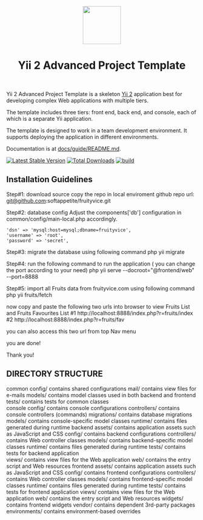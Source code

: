 <p align="center">
    <a href="https://github.com/yiisoft" target="_blank">
        <img src="https://avatars0.githubusercontent.com/u/993323" height="100px">
    </a>
    <h1 align="center">Yii 2 Advanced Project Template</h1>
    <br>
</p>

Yii 2 Advanced Project Template is a skeleton [Yii 2](http://www.yiiframework.com/) application best for
developing complex Web applications with multiple tiers.

The template includes three tiers: front end, back end, and console, each of which
is a separate Yii application.

The template is designed to work in a team development environment. It supports
deploying the application in different environments.

Documentation is at [docs/guide/README.md](docs/guide/README.md).

[![Latest Stable Version](https://img.shields.io/packagist/v/yiisoft/yii2-app-advanced.svg)](https://packagist.org/packages/yiisoft/yii2-app-advanced)
[![Total Downloads](https://img.shields.io/packagist/dt/yiisoft/yii2-app-advanced.svg)](https://packagist.org/packages/yiisoft/yii2-app-advanced)
[![build](https://github.com/yiisoft/yii2-app-advanced/workflows/build/badge.svg)](https://github.com/yiisoft/yii2-app-advanced/actions?query=workflow%3Abuild)


Installation Guidelines
-------------------

Step#1: download source
copy the repo in local enviroment
github repo url: git@github.com:softappetite/fruityvice.git

Step#2: database config
Adjust the components['db'] configuration in common/config/main-local.php accordingly.

    'dsn' => 'mysql:host=mysql;dbname=fruityvice',
    'username' => 'root',
    'password' => 'secret',



Step#3: migrate the database using following command
php yii migrate

Step#4: run the following command to run the application  ( you can change the port according to your need)
php yii serve --docroot="@frontend/web" --port=8888


Step#5: import all Fruits data from fruityvice.com using following command
php yii fruits/fetch


now copy and paste the following two urls into browser to view Fruits List and Fruits Favourites List
#1 http://localhost:8888/index.php?r=fruits/index
#2 http://localhost:8888/index.php?r=fruits/fav

you can also access this two url from top Nav menu

you are done!

Thank you!


DIRECTORY STRUCTURE
-------------------


common
    config/              contains shared configurations
    mail/                contains view files for e-mails
    models/              contains model classes used in both backend and frontend
    tests/               contains tests for common classes    
console
    config/              contains console configurations
    controllers/         contains console controllers (commands)
    migrations/          contains database migrations
    models/              contains console-specific model classes
    runtime/             contains files generated during runtime
backend
    assets/              contains application assets such as JavaScript and CSS
    config/              contains backend configurations
    controllers/         contains Web controller classes
    models/              contains backend-specific model classes
    runtime/             contains files generated during runtime
    tests/               contains tests for backend application    
    views/               contains view files for the Web application
    web/                 contains the entry script and Web resources
frontend
    assets/              contains application assets such as JavaScript and CSS
    config/              contains frontend configurations
    controllers/         contains Web controller classes
    models/              contains frontend-specific model classes
    runtime/             contains files generated during runtime
    tests/               contains tests for frontend application
    views/               contains view files for the Web application
    web/                 contains the entry script and Web resources
    widgets/             contains frontend widgets
vendor/                  contains dependent 3rd-party packages
environments/            contains environment-based overrides
```
